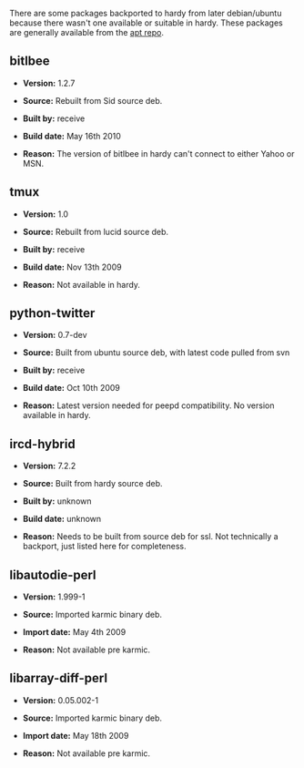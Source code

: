 There are some packages backported to hardy from later debian/ubuntu because there wasn't one available or suitable in hardy. These packages are generally available from the [apt repo](redbrick-apt).

## bitlbee


*  **Version:** 1.2.7

*  **Source:** Rebuilt from Sid source deb.

*  **Built by:** receive

*  **Build date:** May 16th 2010

*  **Reason:** The version of bitlbee in hardy can't connect to either Yahoo or MSN.


## tmux


*  **Version:** 1.0

*  **Source:** Rebuilt from lucid source deb.

*  **Built by:** receive

*  **Build date:** Nov 13th 2009

*  **Reason:** Not available in hardy.


## python-twitter


*  **Version:** 0.7-dev

*  **Source:** Built from ubuntu source deb, with latest code pulled from svn

*  **Built by:** receive

*  **Build date:** Oct 10th 2009

*  **Reason:** Latest version needed for peepd compatibility. No version available in hardy.


## ircd-hybrid


*  **Version:** 7.2.2

*  **Source:** Built from hardy source deb.

*  **Built by:** unknown

*  **Build date:** unknown

*  **Reason:** Needs to be built from source deb for ssl. Not technically a backport, just listed here for completeness.


## libautodie-perl


*  **Version:** 1.999-1

*  **Source:** Imported karmic binary deb.

*  **Import date:** May 4th 2009

*  **Reason:** Not available pre karmic.


## libarray-diff-perl


*  **Version:** 0.05.002-1

*  **Source:** Imported karmic binary deb.

*  **Import date:** May 18th 2009

*  **Reason:** Not available pre karmic.
